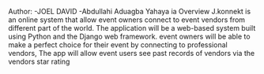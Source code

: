 Author:
-JOEL DAVID
-Abdullahi Aduagba Yahaya
ia
Overview
J.konnekt is an online system that allow event owners connect to event vendors from different part of the world. The application will be a web-based system built using Python and the Django web framework. event owners will be able to make a perfect choice for their event by connecting to professional vendors, The app will allow event users see past records of vendors via the vendors star rating

